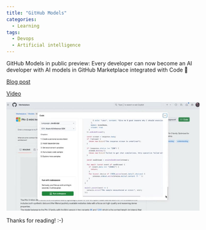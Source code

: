 ```yaml
---
title: "GitHub Models"
categories:
  - Learning
tags:
  - Devops
  - Artificial intelligence
---
```


GitHub Models in public preview: Every developer can now become an AI developer with AI models in GitHub Marketplace integrated with Code 🎉

[Blog post](https://github.blog/news-insights/product-news/introducing-github-models/)

[Video](https://www.youtube.com/watch?v=WiBB8Lsgl7I)

![img](../assets/images/2024-08-30-github-models.jpg)

Thanks for reading! :-)
